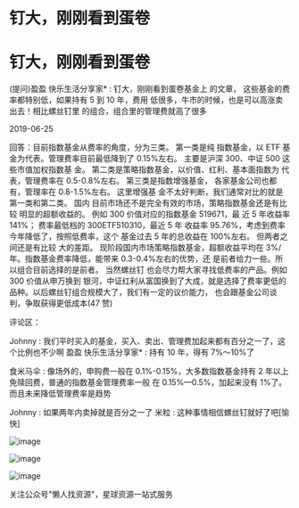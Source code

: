 # 钉大，刚刚看到蛋卷

# 钉大，刚刚看到蛋卷

(提问)盈盈 快乐生活分享家* : 钉大，刚刚看到蛋卷基金上 的文章， 这些基金的费率都特别低，如果持有 5 到 10 年，费用 低很多，牛市的时候，也是可以高涨卖出去！相比螺丝钉里 的组合，组合里的管理费就高了很多

2019-06-25

回答：目前指数基金从费率的角度，分为三类。 第一类是纯 指数基金，以 ETF 基金为代表。管理费率目前最低降到了 0.15%左右。 主要是沪深 300、中证 500 这些市值加权指数基 金。 第二类是策略指数基金，以价值、红利、基本面指数为 代表，管理费率在 0.5-0.8%左右。 第三类是指数增强基金， 各家基金公司也都有，管理率在 0.8-1.5%左右。 这里增强基 金不太好判断，我们通常对比的就是第一类和第二类。 国内 目前市场还不是完全有效的市场，策略指数基金还是有比较 明显的超额收益的。 例如 300 价值对应的指数基金 519671，最 近 5 年收益率 141%； 费率最低档的 300ETF510310，最近 5 年 收益率 95.76%，考虑到费率今年降低了，按照低费率，这个 基金过去 5 年的总收益在 100%左右。 但两者之间还是有比较 大的差距。 现阶段国内市场策略指数基金，超额收益平均在 3%/年。指数基金费率降低，能带来 0.3-0.4%左右的优势，还 是前者给力一些。所以组合目前选择的是前者。 当然螺丝钉 也会尽力帮大家寻找低费率的产品。例如 300 价值从申万换到 银河，中证红利从富国换到了大成，就是选择了费率更低的 品种。以后螺丝钉组合规模大了，我们有一定的议价能力， 也会跟基金公司谈判，争取获得更低成本(47 赞)

评论区：

Johnny : 我们平时买入的基金，买入、卖出、管理费加起来都有百分之一了，这个比例也不少啊 盈盈 快乐生活分享家* : 持有 10 年，得有 7%～10%了

食米马伞 : 像场外的，申购费一般在 0.1%-0.15%，大多数指数基金持有 2 年以上免赎回费，普通的指数基金管理费率一般 在 0.15%—0.5%，加起来没有 1%了。而且未来降低管理费率是趋势

Johnny : 如果两年内卖掉就是百分之一了 米粒 : 这种事情相信螺丝钉就好了吧[愉快]

![image](img/Image_120.png)

![image](img/Image_121.png)

![image](img/Image_122.png)

关注公众号"懒人找资源"，星球资源一站式服务